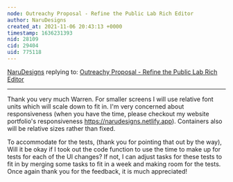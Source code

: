 ```yaml
---
node: Outreachy Proposal - Refine the Public Lab Rich Editor
author: NaruDesigns
created_at: 2021-11-06 20:43:13 +0000
timestamp: 1636231393
nid: 28109
cid: 29404
uid: 775118
---
```




[NaruDesigns](../profile/NaruDesigns) replying to: [Outreachy Proposal - Refine the Public Lab Rich Editor](../notes/NaruDesigns/11-05-2021/outreachy-proposal-refine-the-public-lab-rich-editor)

----
Thank you very much Warren.
For smaller screens I will use relative font units which will scale down to fit in.
I'm very concerned about responsiveness (when you have the time, please checkout my website portfolio's responsiveness https://narudesigns.netlify.app). Containers also will be relative sizes rather than fixed.

To accommodate for the tests, (thank you for pointing that out by the way), Will it be okay if I took out the code function to use the time to make up for tests for each of the UI changes? 
If not, I can adjust tasks for these tests to fit in by merging some tasks to fit in a week and making room for the tests.
Once again thank you for the feedback, it is much appreciated!
